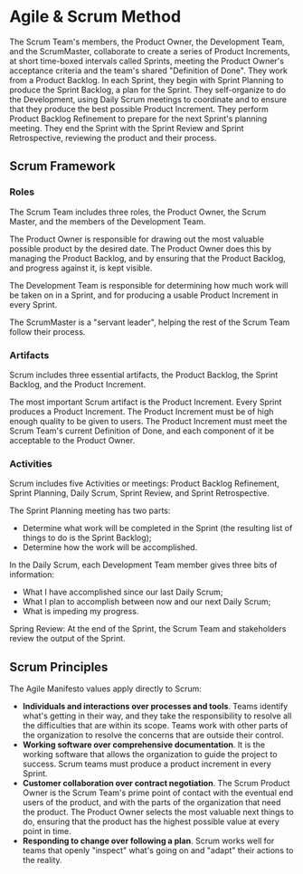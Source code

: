 # Agile & Scrum Method

The Scrum Team's members, the Product Owner, the Development Team, and the ScrumMaster, collaborate to create a series of Product Increments, at short time-boxed intervals called Sprints, meeting the Product Owner's acceptance criteria and the team's shared "Definition of Done". They work from a Product Backlog. In each Sprint, they begin with Sprint Planning to produce the Sprint Backlog, a plan for the Sprint. They self-organize to do the Development, using Daily Scrum meetings to coordinate and to ensure that they produce the best possible Product Increment. They perform Product Backlog Refinement to prepare for the next Sprint's planning meeting. They end the Sprint with the Sprint Review and Sprint Retrospective, reviewing the product and their process.

## Scrum Framework

### Roles

The Scrum Team includes three roles, the Product Owner, the Scrum Master, and the members of the Development Team. 

The Product Owner is responsible for drawing out the most valuable possible product by the desired date. The Product Owner does this by managing the Product Backlog, and by ensuring that the Product Backlog, and progress against it, is kept visible.

The Development Team is responsible for determining how much work will be taken on in a Sprint, and for producing a usable Product Increment in every Sprint.

The ScrumMaster is a "servant leader", helping the rest of the Scrum Team follow their process.

### Artifacts

Scrum includes three essential artifacts, the Product Backlog, the Sprint Backlog, and the Product Increment.

The most important Scrum artifact is the Product Increment. Every Sprint produces a Product Increment. The Product Increment must be of high enough quality to be given to users. The Product Increment must meet the Scrum Team's current Definition of Done, and each component of it be acceptable to the Product Owner.

### Activities

Scrum includes five Activities or meetings: Product Backlog Refinement, Sprint Planning, Daily Scrum, Sprint Review, and Sprint Retrospective.

The Sprint Planning meeting has two parts:

- Determine what work will be completed in the Sprint (the resulting list of things to do is the Sprint Backlog);
- Determine how the work will be accomplished.

In the Daily Scrum, each Development Team member gives three bits of information:

- What I have accomplished since our last Daily Scrum;
- What I plan to accomplish between now and our next Daily Scrum; 
- What is impeding my progress.

Spring Review: At the end of the Sprint, the Scrum Team and stakeholders review the output of the Sprint.

## Scrum Principles

The Agile Manifesto values apply directly to Scrum:

- **Individuals and interactions over processes and tools**. Teams identify what's getting in their way, and they take the responsibility to resolve all the difficulties that are within its scope. Teams work with other parts of the organization to resolve the concerns that are outside their control.
- **Working software over comprehensive documentation**. It is the working software that allows the organization to guide the project to success. Scrum teams must produce a product increment in every Sprint.
- **Customer collaboration over contract negotiation**. The Scrum Product Owner is the Scrum Team's prime point of contact with the eventual end users of the product, and with the parts of the organization that need the product. The Product Owner selects the most valuable next things to do, ensuring that the product has the highest possible value at every point in time.
- **Responding to change over following a plan**. Scrum works well for teams that openly "inspect" what's going on and "adapt" their actions to the reality.